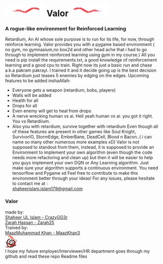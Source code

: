 # <img src="image/line2.png" alt="Alt text" style="height:40px;"> Valor<img src="image/line1.png" alt="Alt text" style="height:40px;">
### A rogue-like environment for Reinforced Learning
Retardium, An AI whose sole purpose is to run for its life, for now, through reinforce learning.
Valor provides you with a pygame based environment ( no gym, no gymnasium,no box2d and other head ache that i had to go through to implement reinforced learning using gym in my course.)
All you need is pip install the requirements.txt, a good knowledge of reinforcement learning and a good cpu to train.
Right now its just a basic run and chase a.k.a pakram pakrayi.
I trained it and it decide going up is the best decision
so Retardium just teases 5 enemies by edging on the edges.
Upcoming features to be added inshaAllah:
- Everyone gets a weapon (retardium, bobs, players)
- Walls will be added
- Health for all
- Drops for all
- Even enemy will get to heal from drops
- A nerve wrecking human vs ai. Hell yeah human vs ai. you got it right. You vs Retardiium.
- Also you with retardium, survive together with retardium
Even though all of these features are present in other games like Soul Knight, SurvivorIO, StormEdge, EmberBane, DeadCell, Blood n Bacon..( i can name so many other numerous more examples xD)
Valor is not supposed to standout from them, instead, it is supposed to provide an Environment to implement your own algorithm (even though the code needs more refactoring and clean up) but then it will be easier to help you guys implement your own DQN or Any Learning algorithm.
Just make sure your algorithm supports a continuous environment.
You need tensorflow and Pygame xd
Feel free to contribute to make this environment better through your ideas!
For any issues, please hesitate to contact me at :<br>
shaheerislam.islam179@gmail.com 
### Valor <br>
made by:<br>
[Shaheer UL Islam - CrazyGG3r](https://github.com/CrazyGG3r)<br>
[Zarah Hassan - Zarah25](https://github.com/Zarah25)<br>
Trained by:<br>
[MaazMuhammad Khan - MaazKhan3](https://github.com/MaazKhan3)<br>
<img src="image/logo.png" alt="Alt text" style="height:40px;">
<br>
I hope my future employer/Interviewer/HR department goes through my github and read these repo Readme files<br>